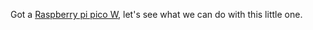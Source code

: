 Got a [Raspberry pi pico W](https://www.raspberrypi.com/products/raspberry-pi-pico/), let's see what we can do with this little one.